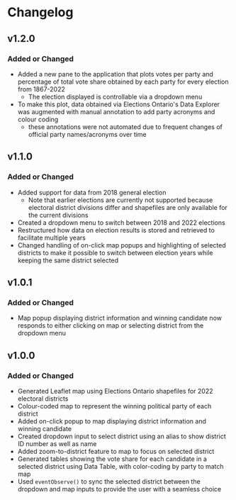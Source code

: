 # Changelog

## v1.2.0

### Added or Changed
- Added a new pane to the application that plots votes per party and percentage of total vote share obtained by each party for every election from 1867-2022
  - The election displayed is controllable via a dropdown menu
- To make this plot, data obtained via Elections Ontario's Data Explorer was augmented with manual annotation to add party acronyms and colour coding
  - these annotations were not automated due to frequent changes of official party names/acronyms over time

## v1.1.0

### Added or Changed
- Added support for data from 2018 general election
  - Note that earlier elections are currently not supported because electoral district divisions differ and shapefiles are only available for the current divisions
- Created a dropdown menu to switch between 2018 and 2022 elections
- Restructured how data on election results is stored and retrieved to facilitate multiple years
- Changed handling of on-click map popups and highlighting of selected districts to make it possible to switch between election years while keeping the same district selected

## v1.0.1

### Added or Changed
- Map popup displaying district information and winning candidate now responds to either clicking on map or selecting district from the dropdown menu

## v1.0.0

### Added or Changed
- Generated Leaflet map using Elections Ontario shapefiles for 2022 electoral districts
- Colour-coded map to represent the winning political party of each district
- Added on-click popup to map displaying district information and winning candidate
- Created dropdown input to select district using an alias to show district ID number as well as name
- Added zoom-to-district feature to map to focus on selected district
- Generated tables showing the vote share for each candidate in a selected district using Data Table, with color-coding by party to match map
- Used `eventObserve()` to sync the selected district between the dropdown and map inputs to provide the user with a seamless choice
